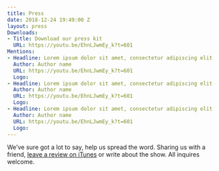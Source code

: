 ```yaml
---
title: Press
date: 2018-12-24 19:49:00 Z
layout: press
Downloads:
- Title: Download our press kit
  URL: https://youtu.be/EhnLJwmEy_k?t=601
Mentions:
- Headline: Lorem ipsum dolor sit amet, consectetur adipiscing elit
  Author: Author name
  URL: https://youtu.be/EhnLJwmEy_k?t=601
  Logo: 
- Headline: Lorem ipsum dolor sit amet, consectetur adipiscing elit
  Author: Author name
  URL: https://youtu.be/EhnLJwmEy_k?t=601
  Logo: 
- Headline: Lorem ipsum dolor sit amet, consectetur adipiscing elit
  Author: Author name
  URL: https://youtu.be/EhnLJwmEy_k?t=601
  Logo: 
---
```


We’ve sure got a lot to say, help us spread the word. Sharing us with a friend, [leave a review on iTunes](https://youtu.be/EhnLJwmEy_k?t=601) or write about the show. All inquires welcome.
